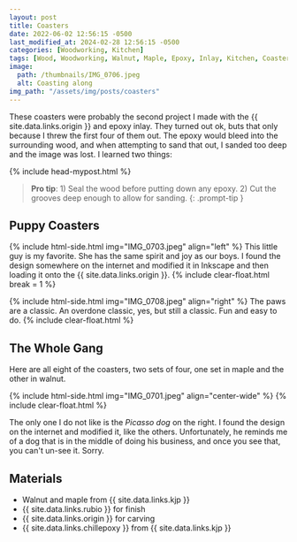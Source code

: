 ```yaml
---
layout: post
title: Coasters
date: 2022-06-02 12:56:15 -0500
last_modified_at: 2024-02-28 12:56:15 -0500
categories: [Woodworking, Kitchen]
tags: [Wood, Woodworking, Walnut, Maple, Epoxy, Inlay, Kitchen, Coasters, Shaper Origin]
image:
  path: /thumbnails/IMG_0706.jpeg
  alt: Coasting along
img_path: "/assets/img/posts/coasters"
---
```


These coasters were probably the second project I made with the {{ site.data.links.origin }} and epoxy inlay.  They turned out ok, buts that only because I threw the first four of them out.  The epoxy would bleed into the surrounding wood, and when attempting to sand that out, I sanded too deep and the image was lost.  I learned two things:

{% include head-mypost.html %}

>**Pro tip**: 1) Seal the wood before putting down any epoxy. 2) Cut the grooves deep enough to allow for sanding.
{: .prompt-tip }

## Puppy Coasters

{% include html-side.html img="IMG_0703.jpeg" align="left" %}
This little guy is my favorite.  She has the same spirit and joy as our boys.  I found the design somewhere on the internet and modified it in Inkscape and then loading it onto the {{ site.data.links.origin }}.
{% include clear-float.html break = 1 %}

{% include html-side.html img="IMG_0708.jpeg" align="right" %}
The paws are a classic.  An overdone classic, yes, but still a classic.  Fun and easy to do.
{% include clear-float.html %}

## The Whole Gang

Here are all eight of the coasters, two sets of four, one set in maple and the other in walnut.

{% include html-side.html img="IMG_0701.jpeg" align="center-wide" %}
{% include clear-float.html %}

The only one I do not like is the _Picasso dog_ on the right.  I found the design on the internet and modified it, like the others.  Unfortunately, he reminds me of a dog that is in the middle of doing his business, and once you see that, you can't un-see it.  Sorry.

## Materials

- Walnut and maple from {{ site.data.links.kjp }}
- {{ site.data.links.rubio }} for finish
- {{ site.data.links.origin }} for carving
- {{ site.data.links.chillepoxy }} from {{ site.data.links.kjp }}

